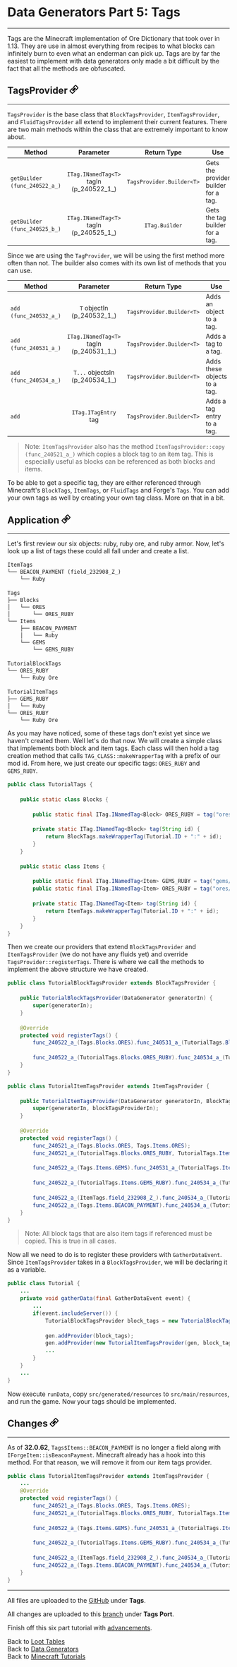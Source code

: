 ﻿# Data Generators Part 5: Tags
---

Tags are the Minecraft implementation of Ore Dictionary that took over in 1.13. They are use in almost everything from recipes to what blocks can infinitely burn to even what an enderman can pick up. Tags are by far the easiest to implement with data generators only made a bit difficult by the fact that all the methods are obfuscated.

## <a name="tagsprovider"></a>TagsProvider <a href="#tagsprovider"><img src="../../../../images/link.png" alt="Link" style="width:20px;height:20px;"></a>
---

`TagsProvider` is the base class that `BlockTagsProvider`, `ItemTagsProvider`, and `FluidTagsProvider` all extend to implement their current features. There are two main methods within the class that are extremely important to know about.

Method | Parameter | Return Type | Use
--- | :---: | :---: | ---
`getBuilder (func_240522_a_)` | `ITag.INamedTag<T>` tagIn (p\_240522\_1\_) | `TagsProvider.Builder<T>` | Gets the provider builder for a tag.
`getBuilder (func_240525_b_)` | `ITag.INamedTag<T>` tagIn (p\_240525\_1\_) | `ITag.Builder` | Gets the tag builder for a tag.

Since we are using the `TagProvider`, we will be using the first method more often than not. The builder also comes with its own list of methods that you can use.

Method | Parameter | Return Type | Use
--- | :---: | :---: | ---
`add (func_240532_a_)` | `T` objectIn (p\_240532\_1\_) | `TagsProvider.Builder<T>` | Adds an object to a tag.
`add (func_240531_a_)` | `ITag.INamedTag<T>` tagIn (p\_240531\_1\_) | `TagsProvider.Builder<T>` | Adds a tag to a tag.
`add (func_240534_a_)` | `T...` objectsIn (p\_240534\_1\_) | `TagsProvider.Builder<T>` | Adds these objects to a tag.
`add` | `ITag.ITagEntry` tag | `TagsProvider.Builder<T>` | Adds a tag entry to a tag.

> Note: `ItemTagsProvider` also has the method `ItemTagsProvider::copy (func_240521_a_)` which copies a block tag to an item tag. This is especially useful as blocks can be referenced as both blocks and items.

To be able to get a specific tag, they are either referenced through Minecraft's `BlockTags`, `ItemTags`, or `FluidTags` and Forge's `Tags`. You can add your own tags as well by creating your own tag class. More on that in a bit.

## <a name="application"></a>Application <a href="#application"><img src="../../../../images/link.png" alt="Link" style="width:20px;height:20px;"></a>
---

Let's first review our six objects: ruby, ruby ore, and ruby armor. Now, let's look up a list of tags these could all fall under and create a list.

```
ItemTags
└── BEACON_PAYMENT (field_232908_Z_)
	└── Ruby

Tags
├── Blocks
│	└── ORES
│		└── ORES_RUBY
└── Items
	├── BEACON_PAYMENT
	│	└── Ruby
	└── GEMS
		└── GEMS_RUBY

TutorialBlockTags
└── ORES_RUBY
	└── Ruby Ore

TutorialItemTags
├── GEMS_RUBY
│	└── Ruby
└── ORES_RUBY
	└── Ruby Ore
```

As you may have noticed, some of these tags don't exist yet since we haven't created them. Well let's do that now. We will create a simple class that implements both block and item tags. Each class will then hold a tag creation method that calls `TAG_CLASS::makeWrapperTag` with a prefix of our mod id. From here, we just create our specific tags: `ORES_RUBY` and `GEMS_RUBY`.

```java
public class TutorialTags {

	public static class Blocks {
		
		public static final ITag.INamedTag<Block> ORES_RUBY = tag("ores/ruby");
		
		private static ITag.INamedTag<Block> tag(String id) {
			return BlockTags.makeWrapperTag(Tutorial.ID + ":" + id);
		}
	}

	public static class Items {
		
		public static final ITag.INamedTag<Item> GEMS_RUBY = tag("gems/ruby");
		public static final ITag.INamedTag<Item> ORES_RUBY = tag("ores/ruby");
		
		private static ITag.INamedTag<Item> tag(String id) {
			return ItemTags.makeWrapperTag(Tutorial.ID + ":" + id);
		}
	}
}
```

Then we create our providers that extend `BlockTagsProvider` and `ItemTagsProvider` (we do not have any fluids yet) and override `TagsProvider::registerTags`. There is where we call the methods to implement the above structure we have created.

```java
public class TutorialBlockTagsProvider extends BlockTagsProvider {

	public TutorialBlockTagsProvider(DataGenerator generatorIn) {
		super(generatorIn);
	}

	@Override
	protected void registerTags() {
		func_240522_a_(Tags.Blocks.ORES).func_240531_a_(TutorialTags.Blocks.ORES_RUBY);
		
		func_240522_a_(TutorialTags.Blocks.ORES_RUBY).func_240534_a_(TutorialBlocks.RUBY_ORE.get());
	}
}
```

```java
public class TutorialItemTagsProvider extends ItemTagsProvider {

	public TutorialItemTagsProvider(DataGenerator generatorIn, BlockTagsProvider blockTagsProviderIn) {
		super(generatorIn, blockTagsProviderIn);
	}

	@Override
	protected void registerTags() {
		func_240521_a_(Tags.Blocks.ORES, Tags.Items.ORES);
		func_240521_a_(TutorialTags.Blocks.ORES_RUBY, TutorialTags.Items.ORES_RUBY);
		
		func_240522_a_(Tags.Items.GEMS).func_240531_a_(TutorialTags.Items.GEMS_RUBY);
		
		func_240522_a_(TutorialTags.Items.GEMS_RUBY).func_240534_a_(TutorialItems.RUBY.get());
		
		func_240522_a_(ItemTags.field_232908_Z_).func_240534_a_(TutorialItems.RUBY.get());
		func_240522_a_(Tags.Items.BEACON_PAYMENT).func_240534_a_(TutorialItems.RUBY.get());
	}
}
```

> Note: All block tags that are also item tags if referenced must be copied. This is true in all cases.

Now all we need to do is to register these providers with `GatherDataEvent`. Since `ItemTagsProvider` takes in a `BlockTagsProvider`, we will be declaring it as a variable.

```java
public class Tutorial {
	...
	private void gatherData(final GatherDataEvent event) {
		...
		if(event.includeServer()) {
			TutorialBlockTagsProvider block_tags = new TutorialBlockTagsProvider(gen);
			
			gen.addProvider(block_tags);
			gen.addProvider(new TutorialItemTagsProvider(gen, block_tags));
			...
		}
	}
	...
}
```

Now execute `runData`, copy `src/generated/resources` to `src/main/resources`, and run the game. Now your tags should be implemented.

## <a name="changes"></a>Changes <a href="#changes"><img src="../../../../images/link.png" alt="Link" style="width:20px;height:20px;"></a>
---
As of **32.0.62**, `Tags$Items::BEACON_PAYMENT` is no longer a field along with `IForgeItem::isBeaconPayment`. Minecraft already has a hook into this method. For that reason, we will remove it from our item tags provider.

```java
public class TutorialItemTagsProvider extends ItemTagsProvider {
	...
	@Override
	protected void registerTags() {
		func_240521_a_(Tags.Blocks.ORES, Tags.Items.ORES);
		func_240521_a_(TutorialTags.Blocks.ORES_RUBY, TutorialTags.Items.ORES_RUBY);
		
		func_240522_a_(Tags.Items.GEMS).func_240531_a_(TutorialTags.Items.GEMS_RUBY);
		
		func_240522_a_(TutorialTags.Items.GEMS_RUBY).func_240534_a_(TutorialItems.RUBY.get());
		
		func_240522_a_(ItemTags.field_232908_Z_).func_240534_a_(TutorialItems.RUBY.get());
		func_240522_a_(Tags.Items.BEACON_PAYMENT).func_240534_a_(TutorialItems.RUBY.get());
	}
}
```

---
All files are uploaded to the [GitHub](https://github.com/ChampionAsh5357/1.16.x-Minecraft-Tutorial/tree/1.16.1-32.0.61-web) under **Tags**.

All changes are uploaded to this [branch](https://github.com/ChampionAsh5357/1.16.x-Minecraft-Tutorial/tree/1.16.1-32.0.70-web) under **Tags Port**.

Finish off this six part tutorial with [advancements](./advancements).

Back to [Loot Tables](./loot_tables)  
Back to [Data Generators](../../index#data-generators)  
Back to [Minecraft Tutorials](../../index)  